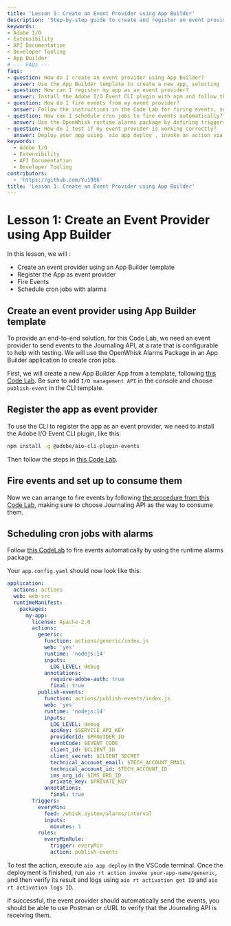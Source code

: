 ```yaml
---
title: 'Lesson 1: Create an Event Provider using App Builder'
description: 'Step-by-step guide to create and register an event provider using Adobe App Builder, including firing events and scheduling cron jobs with the OpenWhisk Alarms Package.'
keywords:
- Adobe I/O
- Extensibility
- API Documentation
- Developer Tooling
- App Builder
# --- FAQs ---
faqs:
- question: How do I create an event provider using App Builder?
  answer: Use the App Builder template to create a new app, selecting 'I/O management API' and the 'publish-event' CLI template to configure your event provider.
- question: How can I register my app as an event provider?
  answer: Install the Adobe I/O Event CLI plugin with npm and follow the registration steps provided in the related Code Lab documentation.
- question: How do I fire events from my event provider?
  answer: Follow the instructions in the Code Lab for firing events, selecting Journaling API as the event consumer to verify event delivery.
- question: How can I schedule cron jobs to fire events automatically?
  answer: Use the OpenWhisk runtime alarms package by defining triggers and rules in your app configuration to schedule events at regular intervals.
- question: How do I test if my event provider is working correctly?
  answer: Deploy your app using `aio app deploy`, invoke an action via `aio rt action invoke`, and verify results and logs with `aio rt activation get` and `aio rt activation logs`.
keywords:
  - Adobe I/O
  - Extensibility
  - API Documentation
  - Developer Tooling
contributors:
  - 'https://github.com/Yu1986'
title: 'Lesson 1: Create an Event Provider using App Builder'
---
```

# Lesson 1: Create an Event Provider using App Builder

In this lesson, we will :

- Create an event provider using an App Builder template
- Register the App as event provider 
- Fire Events
- Schedule cron jobs with alarms

## Create an event provider using App Builder template

To provide an end-to-end solution, for this Code Lab, we need an event provider to send events to the Journaling API, at a rate that is configurable to help with testing. We will use the OpenWhisk Alarms Package in an App Builder application to create cron jobs. 

First, we will create a new App Builder App from a template, following [this Code Lab](../event-driven/lesson1.md). Be sure to add `I/O management API` in the console and choose `publish-event` in the CLI template. 

## Register the app as event provider

To use the CLI to register the app as an event provider, we need to install the Adobe I/O Event CLI plugin, like this:

```bash
npm install -g @adobe/aio-cli-plugin-events
```

Then follow the steps in [this Code Lab](../event-driven/lesson2.md).

## Fire events and set up to consume them

Now we can arrange to fire events by following [the procedure from this Code Lab](../event-driven/index.md), making sure to choose Journaling API as the way to consume them.

## Scheduling cron jobs with alarms

Follow [this CodeLab](../cron-jobs/index.md) to fire events automatically by using the runtime alarms package.

Your `app.config.yaml` should now look like this:

```yaml
application:
  actions: actions
  web: web-src
  runtimeManifest:
    packages:
      my-app:
        license: Apache-2.0
        actions:
          generic:
            function: actions/generic/index.js
            web: 'yes'
            runtime: 'nodejs:14'
            inputs:
              LOG_LEVEL: debug
            annotations:
              require-adobe-auth: true
              final: true
          publish-events:
            function: actions/publish-events/index.js
            web: 'yes'
            runtime: 'nodejs:14'
            inputs:
              LOG_LEVEL: debug
              apiKey: $SERVICE_API_KEY
              providerId: $PROVIDER_ID
              eventCode: $EVENT_CODE
              client_id: $CLIENT_ID
              client_secret: $CLIENT_SECRET
              technical_account_email: $TECH_ACCOUNT_EMAIL
              technical_account_id: $TECH_ACCOUNT_ID
              ims_org_id: $IMS_ORG_ID
              private_key: $PRIVATE_KEY
            annotations:
              final: true
        Triggers:
          everyMin:
            feed: /whisk.system/alarms/interval
            inputs:
              minutes: 1
          rules:
            everyMinRule:
              trigger: everyMin
              action: publish-events
```

To test the action, execute `aio app deploy` in the VSCode terminal. Once the deployment is finished, run `aio rt action invoke your-app-name/generic`, and then verify its result and logs using `aio rt activation get ID` and `aio rt activation logs ID`.

If successful, the event provider should automatically send the events, you should be able to use Postman or cURL to verify that the Journaling API is receiving them. 
